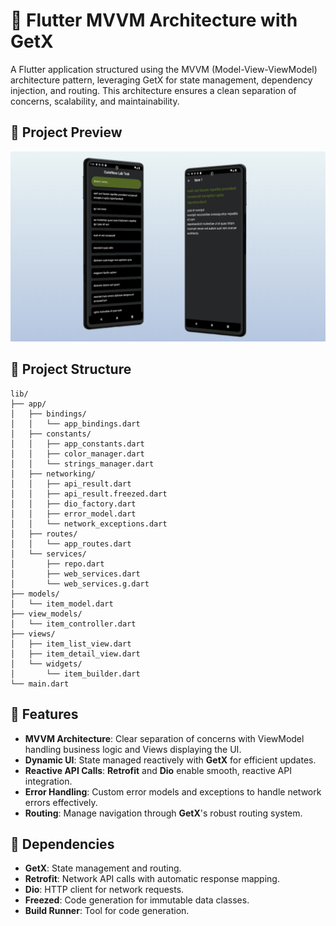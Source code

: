 # 📱 Flutter MVVM Architecture with GetX

A Flutter application structured using the MVVM (Model-View-ViewModel) architecture pattern, leveraging GetX for state management, dependency injection, and routing. This architecture ensures a clean separation of concerns, scalability, and maintainability.

## 📸 Project Preview

![MVVM Architecture Diagram](assets/images/app_thumnail.png)

## 📂 Project Structure

    lib/
    ├── app/
    │   ├── bindings/
    │   │   └── app_bindings.dart
    │   ├── constants/
    │   │   ├── app_constants.dart
    │   │   ├── color_manager.dart
    │   │   └── strings_manager.dart
    │   ├── networking/
    │   │   ├── api_result.dart
    │   │   ├── api_result.freezed.dart
    │   │   ├── dio_factory.dart
    │   │   ├── error_model.dart
    │   │   └── network_exceptions.dart
    │   ├── routes/
    │   │   └── app_routes.dart
    │   └── services/
    │       ├── repo.dart
    │       ├── web_services.dart
    │       └── web_services.g.dart
    ├── models/
    │   └── item_model.dart
    ├── view_models/
    │   └── item_controller.dart
    ├── views/
    │   ├── item_list_view.dart
    │   ├── item_detail_view.dart
    │   └── widgets/
    │       └── item_builder.dart
    └── main.dart

## 🚀 Features

- **MVVM Architecture**: Clear separation of concerns with ViewModel handling business logic and Views displaying the UI.
- **Dynamic UI**: State managed reactively with **GetX** for efficient updates.
- **Reactive API Calls**: **Retrofit** and **Dio** enable smooth, reactive API integration.
- **Error Handling**: Custom error models and exceptions to handle network errors effectively.
- **Routing**: Manage navigation through **GetX**'s robust routing system.

## 🔧 Dependencies

- **GetX**: State management and routing.
- **Retrofit**: Network API calls with automatic response mapping.
- **Dio**: HTTP client for network requests.
- **Freezed**: Code generation for immutable data classes.
- **Build Runner**: Tool for code generation.

